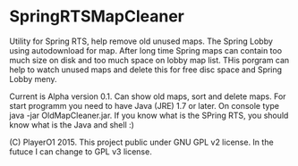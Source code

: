 # SpringRTSMapCleaner
Utility for Spring RTS, help remove old unused maps.
The Spring Lobby using autodownload for map. After long time Spring maps can contain too much size on disk and too much space on lobby map list. THis porgram can help to watch unused maps and delete this for free disc space and Spring Lobby meny.

Current is Alpha version 0.1. Can show old maps, sort and delete maps.
For start programm you need to have Java (JRE) 1.7 or later. 
On console type java -jar OldMapCleaner.jar. If you know what is the SPring RTS, you should know what is the Java and shell :)

(C) PlayerO1 2015. This project public under GNU GPL v2 license. In the futuce I can change to GPL v3 license.
